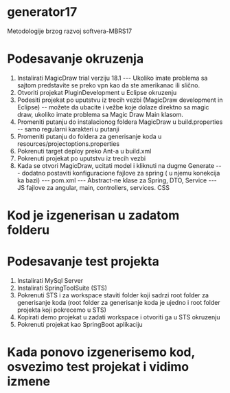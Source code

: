 # generator17
Metodologije brzog razvoj softvera-MBRS17 

# Podesavanje okruzenja

1. Instalirati MagicDraw trial verziju 18.1
--- Ukoliko imate problema sa sajtom predstavite se preko vpn kao da ste amerikanac ili slično.
2. Otvoriti projekat PluginDevelopment u Eclipse okruzenju
3. Podesiti projekat po uputstvu iz trecih vezbi (MagicDraw development in Eclipse)
-- možete da ubacite i vežbe koje dolaze direktno sa magic draw, ukoliko imate problema sa Magic Draw Main klasom.
4. Promeniti putanju do instalacionog foldera MagicDraw u build.properties
-- samo regularni karakteri u putanji
5. Promeniti putanju do foldera za generisanje koda u resources/projectoptions.properties
6. Pokrenuti target deploy preko Ant-a u build.xml
7. Pokrenuti projekat po uputstvu iz trecih vezbi
8. Kada se otvori MagicDraw, ucitati model i kliknuti na dugme Generate
--- dodatno postaviti konfiguracione fajlove za spring ( u njemu konekcija ka bazi)
--- pom.xml
--- Abstract-ne klase za Spring,  DTO, Service
--- JS fajlove za angular, main, controllers, services. CSS

# Kod je izgenerisan u zadatom folderu

# Podesavanje test projekta 

1. Instalirati MySql Server
2. Instalirati SpringToolSuite (STS)
3. Pokrenuti STS i za workspace staviti folder koji sadrzi root folder za generisanje koda (root folder za generisanje koda je ujedno i root folder projekta koji pokrecemo u STS)
4. Kopirati demo projekat u zadati workspace i otvoriti ga u STS okruzenju
5. Pokrenuti projekat kao SpringBoot aplikaciju

# Kada ponovo izgenerisemo kod, osvezimo test projekat i vidimo izmene
